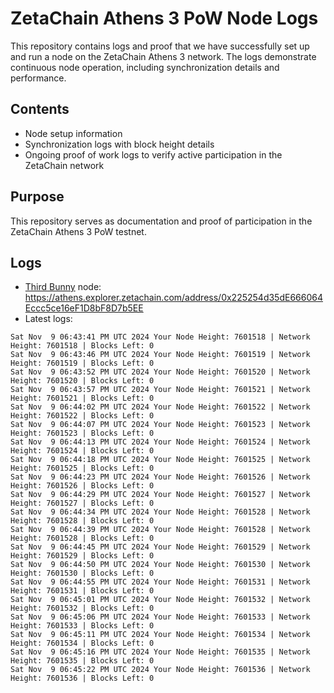 # ZetaChain Athens 3 PoW Node Logs
This repository contains logs and proof that we have successfully set up and run a node on the ZetaChain Athens 3 network. The logs demonstrate continuous node operation, including synchronization details and performance.

## Contents
- Node setup information
- Synchronization logs with block height details
- Ongoing proof of work logs to verify active participation in the ZetaChain network

## Purpose
This repository serves as documentation and proof of participation in the ZetaChain Athens 3 PoW testnet.

## Logs

- [Third Bunny](https://thirdbunny.xyz/) node: https://athens.explorer.zetachain.com/address/0x225254d35dE666064Eccc5ce16eF1D8bF8D7b5EE
- Latest logs:
```
Sat Nov  9 06:43:41 PM UTC 2024 Your Node Height: 7601518 | Network Height: 7601518 | Blocks Left: 0
Sat Nov  9 06:43:46 PM UTC 2024 Your Node Height: 7601519 | Network Height: 7601519 | Blocks Left: 0
Sat Nov  9 06:43:52 PM UTC 2024 Your Node Height: 7601520 | Network Height: 7601520 | Blocks Left: 0
Sat Nov  9 06:43:57 PM UTC 2024 Your Node Height: 7601521 | Network Height: 7601521 | Blocks Left: 0
Sat Nov  9 06:44:02 PM UTC 2024 Your Node Height: 7601522 | Network Height: 7601522 | Blocks Left: 0
Sat Nov  9 06:44:07 PM UTC 2024 Your Node Height: 7601523 | Network Height: 7601523 | Blocks Left: 0
Sat Nov  9 06:44:13 PM UTC 2024 Your Node Height: 7601524 | Network Height: 7601524 | Blocks Left: 0
Sat Nov  9 06:44:18 PM UTC 2024 Your Node Height: 7601525 | Network Height: 7601525 | Blocks Left: 0
Sat Nov  9 06:44:23 PM UTC 2024 Your Node Height: 7601526 | Network Height: 7601526 | Blocks Left: 0
Sat Nov  9 06:44:29 PM UTC 2024 Your Node Height: 7601527 | Network Height: 7601527 | Blocks Left: 0
Sat Nov  9 06:44:34 PM UTC 2024 Your Node Height: 7601528 | Network Height: 7601528 | Blocks Left: 0
Sat Nov  9 06:44:39 PM UTC 2024 Your Node Height: 7601528 | Network Height: 7601528 | Blocks Left: 0
Sat Nov  9 06:44:45 PM UTC 2024 Your Node Height: 7601529 | Network Height: 7601529 | Blocks Left: 0
Sat Nov  9 06:44:50 PM UTC 2024 Your Node Height: 7601530 | Network Height: 7601530 | Blocks Left: 0
Sat Nov  9 06:44:55 PM UTC 2024 Your Node Height: 7601531 | Network Height: 7601531 | Blocks Left: 0
Sat Nov  9 06:45:01 PM UTC 2024 Your Node Height: 7601532 | Network Height: 7601532 | Blocks Left: 0
Sat Nov  9 06:45:06 PM UTC 2024 Your Node Height: 7601533 | Network Height: 7601533 | Blocks Left: 0
Sat Nov  9 06:45:11 PM UTC 2024 Your Node Height: 7601534 | Network Height: 7601534 | Blocks Left: 0
Sat Nov  9 06:45:16 PM UTC 2024 Your Node Height: 7601535 | Network Height: 7601535 | Blocks Left: 0
Sat Nov  9 06:45:22 PM UTC 2024 Your Node Height: 7601536 | Network Height: 7601536 | Blocks Left: 0
```
